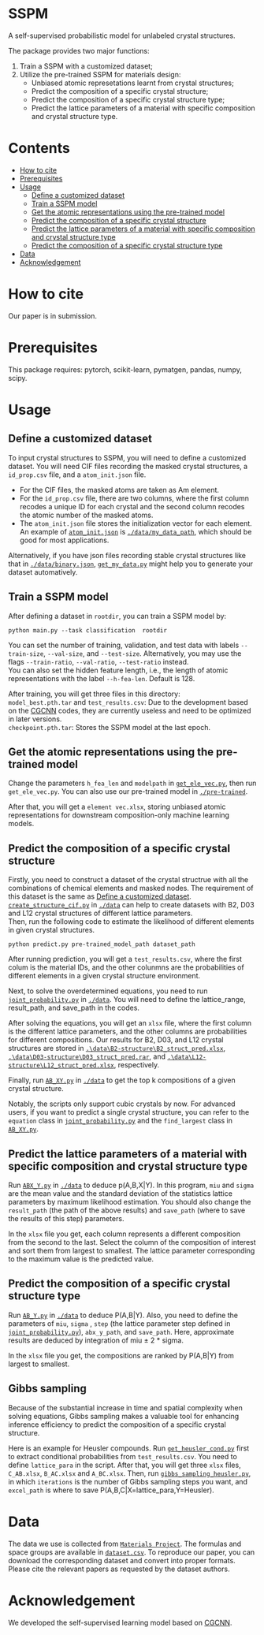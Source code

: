 # SSPM
A self-supervised probabilistic model for unlabeled crystal structures.

The package provides two major functions:
1. Train a SSPM with a customized dataset;
2. Utilize the pre-trained SSPM for materials design:
   * Unbiased atomic represetations learnt from crystal structures;
   * Predict the composition of a specific crystal structure;
   * Predict the composition of a specific crystal structure type;
   * Predict the lattice parameters of a material with specific composition and crystal structure type.

# Contents
* [How to cite](https://github.com/Yidingwyd/SSPM/blob/main/README.md#how-to-cite)
* [Prerequisites](https://github.com/Yidingwyd/SSPM/tree/main?tab=readme-ov-file#prerequisites)
* [Usage](https://github.com/Yidingwyd/SSPM/tree/main?tab=readme-ov-file#usage)
  * [Define a customized dataset](https://github.com/Yidingwyd/SSPM/tree/main?tab=readme-ov-file#define-a-customized-dataset)
  * [Train a SSPM model](https://github.com/Yidingwyd/SSPM/tree/main?tab=readme-ov-file#train-a-sspm-model)
  * [Get the atomic representations using the pre-trained model](https://github.com/Yidingwyd/SSPM/tree/main?tab=readme-ov-file#get-the-atomic-representations-using-the-pre-trained-model)
  * [Predict the composition of a specific crystal structure](https://github.com/Yidingwyd/SSPM/tree/main?tab=readme-ov-file#predict-the-composition-of-a-specific-crystal-structure)
  * [Predict the lattice parameters of a material with specific composition and crystal structure type](https://github.com/Yidingwyd/SSPM/tree/main?tab=readme-ov-file#predict-the-lattice-parameters-of-a-material-with-specific-composition-and-crystal-structure-type)
  * [Predict the composition of a specific crystal structure type](https://github.com/Yidingwyd/SSPM/tree/main?tab=readme-ov-file#predict-the-composition-of-a-specific-crystal-structure-type)
* [Data](https://github.com/Yidingwyd/SSPM/tree/main?tab=readme-ov-file#data)
* [Acknowledgement](https://github.com/Yidingwyd/SSPM/tree/main?tab=readme-ov-file#acknowledgement)

# How to cite
Our paper is in submission.

# Prerequisites
This package requires: pytorch, scikit-learn, pymatgen, pandas, numpy, scipy.

# Usage
## Define a customized dataset
To input crystal structures to SSPM, you will need to define a customized dataset.
You will need CIF files recording the masked crystal structures, a `id_prop.csv` file, and a `atom_init.json` file.
* For the CIF files, the masked atoms are taken as Am element.
* For the `id_prop.csv` file, there are two columns, where the first column recodes a unique ID for each crystal and the second column recodes the atomic number of the masked atoms.
* The `atom_init.json` file stores the initialization vector for each element. An example of [`atom_init.json`](https://github.com/Yidingwyd/SSPM/blob/main/data/my_data_path/atom_init.json) is [`./data/my_data_path`](https://github.com/Yidingwyd/SSPM/tree/main/data/my_data_path), which should be good for most applications.

Alternatively, if you have json files recording stable crystal structures like that in [`./data/binary.json`](https://github.com/Yidingwyd/SSPM/blob/main/data/binary.json), [`get_my_data.py`](https://github.com/Yidingwyd/SSPM/blob/main/data/get_my_data.py) might help you to generate your dataset automatively.

## Train a SSPM model
After defining a dataset in `rootdir`, you can train a SSPM model by:
```
python main.py --task classification  rootdir
```
You can set the number of training, validation, and test data with labels `--train-size`, `--val-size`, and `--test-size`. Alternatively, you may use the flags `--train-ratio`, `--val-ratio`, `--test-ratio` instead.  
You can also set the hidden feature length, i.e., the length of atomic representations with the label `--h-fea-len`. Default is 128.

After training, you will get three files in this directory:  
`model_best.pth.tar` and `test_results.csv`: Due to the development based on the [CGCNN](https://github.com/txie-93/cgcnn) codes, they are currently useless and need to be optimized in later versions.  
`checkpoint.pth.tar`: Stores the SSPM model at the last epoch.

## Get the atomic representations using the pre-trained model
Change the parameters `h_fea_len` and `modelpath` in [`get_ele_vec.py`](https://github.com/Yidingwyd/SSPM/blob/main/get_ele_vec.py), then run `get_ele_vec.py`. You can also use our pre-trained model in [`./pre-trained`](https://github.com/Yidingwyd/SSPM/tree/main/pre-trained).

After that, you will get a `element vec.xlsx`, storing unbiased atomic representations for downstream composition-only machine learning models.

## Predict the composition of a specific crystal structure
Firstly, you need to construct a dataset of the crystal structrue with all the combinations of chemical elements and masked nodes. The requirement of this dataset is the same as [Define a customized dataset](https://github.com/Yidingwyd/SSPM/blob/main/README.md#define-a-customized-dataset).   
[`create_structure_cif.py`](https://github.com/Yidingwyd/SSPM/blob/main/data/create_structure_cif.py) in [`./data`](https://github.com/Yidingwyd/SSPM/tree/main/data) can help to create datasets with B2, D03 and L12 crystal structures of different lattice parameters.  
Then, run the following code to estimate the likelihood of different elements in given crystal structures.
```
python predict.py pre-trained_model_path dataset_path
```
After running prediction, you will get a `test_results.csv`, where the first colum is the material IDs, and the other colunmns are the probabilities of different elements in a given crystal structure environment.

Next, to solve the overdetermined equations, you need to run [`joint_probability.py`](https://github.com/Yidingwyd/SSPM/blob/main/data/joint_probability.py) in [`./data`](https://github.com/Yidingwyd/SSPM/tree/main/data). You will need to define the lattice_range, result_path, and save_path in the codes.

After solving the equations, you will get an `xlsx` file, where the first column is the different lattice parameters, and the other columns are probabilities for different compositions. Our results for B2, D03, and L12 crystal structures are stored in [`.\data\B2-structure\B2_struct_pred.xlsx`](https://github.com/Yidingwyd/SSPM/blob/main/data/B2-structure/B2_struct_pred.xlsx), [`.\data\D03-structure\D03_struct_pred.rar`](https://github.com/Yidingwyd/SSPM/blob/main/data/D03-structure/D03_struct_pred.rar), and [`.\data\L12-structure\L12_struct_pred.xlsx`](https://github.com/Yidingwyd/SSPM/blob/main/data/L12-structure/L12_struct_pred.xlsx), respectively.

Finally, run [`AB_XY.py`](https://github.com/Yidingwyd/SSPM/blob/main/data/AB_XY.py) in [`./data`](https://github.com/Yidingwyd/SSPM/tree/main/data) to get the top k compositions of a given crystal structure.

Notably, the scripts only support cubic crystals by now. For advanced users, if you want to predict a single crystal structure, you can refer to the `equation` class in [`joint_probability.py`](https://github.com/Yidingwyd/SSPM/blob/main/data/joint_probability.py) and the `find_largest` class in [`AB_XY.py`](https://github.com/Yidingwyd/SSPM/blob/main/data/AB_XY.py).   

## Predict the lattice parameters of a material with specific composition and crystal structure type
Run [`ABX_Y.py`](https://github.com/Yidingwyd/SSPM/blob/main/data/ABX_Y.py) in [`./data`](https://github.com/Yidingwyd/SSPM/tree/main/data) to deduce p(A,B,X|Y). In this program, `miu` and `sigma` are the mean value and the standard deviation of the statistics lattice parameters by maximum likelihood estimation. You should also change the `result_path` (the path of the above results) and `save_path` (where to save the results of this step) parameters.

In the `xlsx` file you get, each column represents a different composition from the second to the last. Select the column of the composition of interest and sort them from largest to smallest. The lattice parameter corresponding to the maximum value is the predicted value.

## Predict the composition of a specific crystal structure type
Run [`AB_Y.py`](https://github.com/Yidingwyd/SSPM/blob/main/data/AB_Y.py) in [`./data`](https://github.com/Yidingwyd/SSPM/tree/main/data) to deduce P(A,B|Y). Also, you need to define the parameters of `miu`, `sigma` , `step` (the lattice parameter step defined in [`joint_probability.py`](https://github.com/Yidingwyd/SSPM/blob/main/data/joint_probability.py)), `abx_y_path`, and `save_path`. Here, approximate results are deduced by integration of miu ± 2 * sigma.

In the `xlsx` file you get, the compositions are ranked by P(A,B|Y) from largest to smallest.

## Gibbs sampling
Because of the substantial increase in time and spatial complexity when solving equations, Gibbs sampling makes a valuable tool for enhancing inference efficiency to predict the composition of a specific crystal structure.

Here is an example for Heusler compounds. Run [`get_heusler_cond.py`](https://github.com/Yidingwyd/SSPM/blob/main/data/get_heusler_cond.py) first to extract conditional probabilities from `test_results.csv`. You need to define `lattice_para` in the script. After that, you will get three `xlsx` files, `C_AB.xlsx`, `B_AC.xlsx` and `A_BC.xlsx`. Then, run [`gibbs_sampling_heusler.py`](https://github.com/Yidingwyd/SSPM/blob/main/data/gibbs_sampling_heusler.py), in which `iterations` is the number of Gibbs sampling steps you want, and `excel_path` is where to save P(A,B,C|X=lattice_para,Y=Heusler). 

# Data
The data we use is collected from [`Materials Project`](https://next-gen.materialsproject.org/). The formulas and space groups are available in [`dataset.csv`](https://github.com/Yidingwyd/SSPM/blob/main/data/dataset.csv). To reproduce our paper, you can download the corresponding dataset and convert into proper formats. Please cite the relevant papers as requested by the dataset authors.

# Acknowledgement
We developed the self-supervised learning model based on [CGCNN](https://github.com/txie-93/cgcnn).
